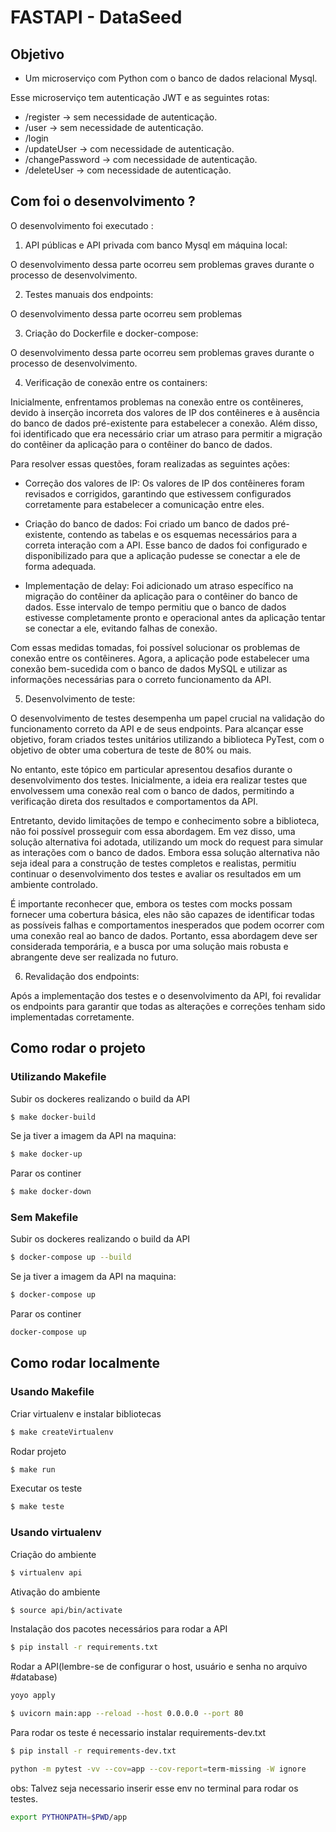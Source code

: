 # FASTAPI - DataSeed

## Objetivo

- Um microserviço com Python com o banco de dados relacional Mysql.

Esse microserviço tem autenticação JWT e as seguintes rotas:

- /register -> sem necessidade de autenticação.
- /user -> sem necessidade de autenticação.
- /login
- /updateUser -> com necessidade de autenticação.
- /changePassword -> com necessidade de autenticação.
- /deleteUser -> com necessidade de autenticação.

## Com foi o desenvolvimento ?

O desenvolvimento foi executado :

1. API públicas e API privada com banco Mysql em máquina local:

O desenvolvimento dessa parte ocorreu sem problemas graves durante o processo de desenvolvimento.

2. Testes manuais dos endpoints:

O desenvolvimento dessa parte ocorreu sem problemas

3. Criação do Dockerfile e docker-compose:

O desenvolvimento dessa parte ocorreu sem problemas graves durante o processo de desenvolvimento.

4. Verificação de conexão entre os containers:

Inicialmente, enfrentamos problemas na conexão entre os contêineres, devido à inserção incorreta dos valores de IP dos contêineres e à ausência do banco de dados pré-existente para estabelecer a conexão. Além disso, foi identificado que era necessário criar um atraso para permitir a migração do contêiner da aplicação para o contêiner do banco de dados.

Para resolver essas questões, foram realizadas as seguintes ações:

- Correção dos valores de IP: Os valores de IP dos contêineres foram revisados e corrigidos, garantindo que estivessem configurados corretamente para estabelecer a comunicação entre eles.

- Criação do banco de dados: Foi criado um banco de dados pré-existente, contendo as tabelas e os esquemas necessários para a correta interação com a API. Esse banco de dados foi configurado e disponibilizado para que a aplicação pudesse se conectar a ele de forma adequada.

- Implementação de delay: Foi adicionado um atraso específico na migração do contêiner da aplicação para o contêiner do banco de dados. Esse intervalo de tempo permitiu que o banco de dados estivesse completamente pronto e operacional antes da aplicação tentar se conectar a ele, evitando falhas de conexão.

Com essas medidas tomadas, foi possível solucionar os problemas de conexão entre os contêineres. Agora, a aplicação pode estabelecer uma conexão bem-sucedida com o banco de dados MySQL e utilizar as informações necessárias para o correto funcionamento da API.

5. Desenvolvimento de teste:

O desenvolvimento de testes desempenha um papel crucial na validação do funcionamento correto da API e de seus endpoints. Para alcançar esse objetivo, foram criados testes unitários utilizando a biblioteca PyTest, com o objetivo de obter uma cobertura de teste de 80% ou mais.

No entanto, este tópico em particular apresentou desafios durante o desenvolvimento dos testes. Inicialmente, a ideia era realizar testes que envolvessem uma conexão real com o banco de dados, permitindo a verificação direta dos resultados e comportamentos da API.

Entretanto, devido limitações de tempo e conhecimento sobre a biblioteca, não foi possível prosseguir com essa abordagem. Em vez disso, uma solução alternativa foi adotada, utilizando um mock do request para simular as interações com o banco de dados. Embora essa solução alternativa não seja ideal para a construção de testes completos e realistas, permitiu continuar o desenvolvimento dos testes e avaliar os resultados em um ambiente controlado.

É importante reconhecer que, embora os testes com mocks possam fornecer uma cobertura básica, eles não são capazes de identificar todas as possíveis falhas e comportamentos inesperados que podem ocorrer com uma conexão real ao banco de dados. Portanto, essa abordagem deve ser considerada temporária, e a busca por uma solução mais robusta e abrangente deve ser realizada no futuro.

6. Revalidação dos endpoints:

Após a implementação dos testes e o desenvolvimento da API, foi revalidar os endpoints para garantir que todas as alterações e correções tenham sido implementadas corretamente.

## Como rodar o projeto

### Utilizando Makefile

Subir os dockeres realizando o build da API
```Bash
$ make docker-build
```

Se ja tiver a imagem da API na maquina:
```Bash
$ make docker-up
```

Parar os continer
```Bash
$ make docker-down
```

### Sem Makefile
Subir os dockeres realizando o build da API
```Bash
$ docker-compose up --build
```

Se ja tiver a imagem da API na maquina:
```Bash
$ docker-compose up
```

Parar os continer
```Bash
docker-compose up
```
## Como rodar localmente

### Usando Makefile

Criar virtualenv e instalar bibliotecas
```Bash
$ make createVirtualenv
```
Rodar projeto
```Bash
$ make run
```

Executar os teste
```Bash
$ make teste
```

### Usando virtualenv

Criação do ambiente
```Bash
$ virtualenv api
```

Ativação do ambiente
```Bash
$ source api/bin/activate
```

Instalação dos pacotes necessários para rodar a API
```Bash
$ pip install -r requirements.txt
```

Rodar a API(lembre-se de configurar o host, usuário e senha no arquivo #database)

```Bash
yoyo apply
```

```Bash
$ uvicorn main:app --reload --host 0.0.0.0 --port 80
```

Para rodar os teste é necessario instalar requirements-dev.txt
```Bash
$ pip install -r requirements-dev.txt
```

```Bash
python -m pytest -vv --cov=app --cov-report=term-missing -W ignore
```
obs: Talvez seja necessario inserir esse env no terminal para rodar os testes.
```Bash
export PYTHONPATH=$PWD/app
```